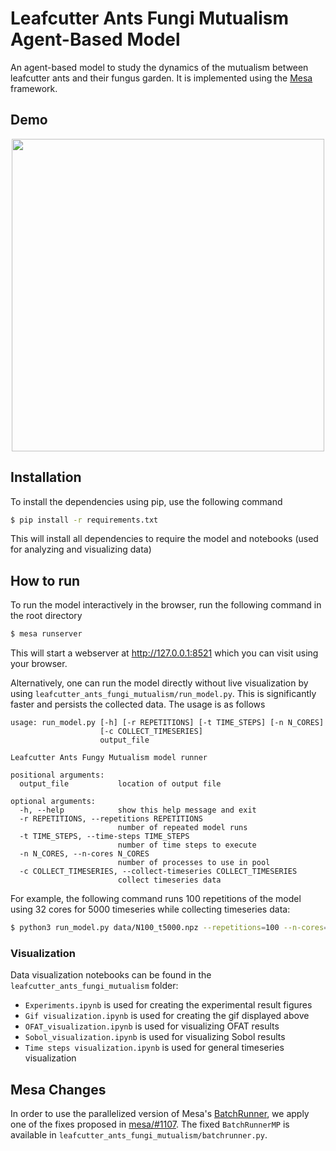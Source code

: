 # Leafcutter Ants Fungi Mutualism Agent-Based Model
An agent-based model to study the dynamics of the mutualism between leafcutter ants and their fungus garden.
It is implemented using the [Mesa](https://mesa.readthedocs.io/en/latest/) framework.

## Demo
<p align="center">
  <img width="500" height="500" src="leafcutter_ants_fungi_mutualism/figures/demo.gif">
</p>

## Installation
To install the dependencies using pip, use the following command
```bash
$ pip install -r requirements.txt
```
This will install all dependencies to require the model and notebooks (used for
analyzing and visualizing data)

## How to run
To run the model interactively in the browser, run the following command in the
root directory
```bash
$ mesa runserver
```
This will start a webserver at http://127.0.0.1:8521 which you can visit using
your browser.


Alternatively, one can run the model directly without live visualization by
using `leafcutter_ants_fungi_mutualism/run_model.py`. This is significantly
faster and persists the collected data. The usage is as follows
```
usage: run_model.py [-h] [-r REPETITIONS] [-t TIME_STEPS] [-n N_CORES]
                    [-c COLLECT_TIMESERIES]
                    output_file

Leafcutter Ants Fungy Mutualism model runner

positional arguments:
  output_file           location of output file

optional arguments:
  -h, --help            show this help message and exit
  -r REPETITIONS, --repetitions REPETITIONS
                        number of repeated model runs
  -t TIME_STEPS, --time-steps TIME_STEPS
                        number of time steps to execute
  -n N_CORES, --n-cores N_CORES
                        number of processes to use in pool
  -c COLLECT_TIMESERIES, --collect-timeseries COLLECT_TIMESERIES
                        collect timeseries data
```
For example, the following command runs 100 repetitions of the model using 32 cores for 5000
timeseries while collecting timeseries data:
```bash
$ python3 run_model.py data/N100_t5000.npz --repetitions=100 --n-cores=32 --collect-timeseries=True --time-steps=5000
```

### Visualization
Data visualization notebooks can be found in the `leafcutter_ants_fungi_mutualism` folder:
- `Experiments.ipynb` is used for creating the experimental result figures
- `Gif visualization.ipynb` is used for creating the gif displayed above
- `OFAT_visualization.ipynb` is used for visualizing OFAT results
- `Sobol_visualization.ipynb` is used for visualizing Sobol results
- `Time steps visualization.ipynb` is used for general timeseries visualization

## Mesa Changes
In order to use the parallelized version of Mesa's [BatchRunner](https://mesa.readthedocs.io/en/latest/apis/batchrunner.html),
we apply one of the fixes proposed in [mesa/#1107](https://github.com/projectmesa/mesa/issues/1107).
The fixed `BatchRunnerMP` is available in
`leafcutter_ants_fungi_mutualism/batchrunner.py`.
